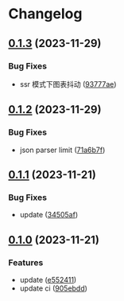 # Changelog

## [0.1.3](https://github.com/james-curtis/ngx-render/compare/v0.1.2...v0.1.3) (2023-11-29)


### Bug Fixes

* ssr 模式下图表抖动 ([93777ae](https://github.com/james-curtis/ngx-render/commit/93777ae913bbf0b6ffc3f173b42ccb2e2b3be08d))

## [0.1.2](https://github.com/james-curtis/ngx-render/compare/v0.1.1...v0.1.2) (2023-11-29)


### Bug Fixes

* json parser limit ([71a6b7f](https://github.com/james-curtis/ngx-render/commit/71a6b7fa78899e183dd1910bc283b2786dbebf6d))

## [0.1.1](https://github.com/james-curtis/ngx-render/compare/v0.1.0...v0.1.1) (2023-11-21)


### Bug Fixes

* update ([34505af](https://github.com/james-curtis/ngx-render/commit/34505afa2feb5b7c73ed00bf1c042c5a39c65582))

## [0.1.0](https://github.com/james-curtis/ngx-render/compare/v0.0.1...v0.1.0) (2023-11-21)


### Features

* update ([e552411](https://github.com/james-curtis/ngx-render/commit/e5524119eb16b2d6d9ed4cdbcc11c9227760d849))
* update ci ([905ebdd](https://github.com/james-curtis/ngx-render/commit/905ebdd961e6f824655405dcf3d75860a3470c5a))
